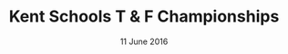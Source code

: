 ---
layout: default
title: Kent Schools T & F Championships
date: 11 June 2016
location: Ashford
---